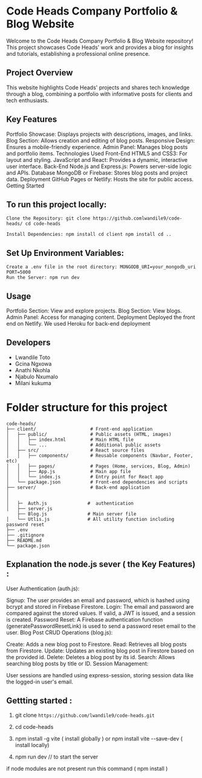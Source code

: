 # Code Heads Company Portfolio & Blog Website

Welcome to the Code Heads Company Portfolio & Blog Website repository! This project showcases Code Heads' work and provides a blog for insights and tutorials, establishing a professional online presence.

## Project Overview
This website highlights Code Heads' projects and shares tech knowledge through a blog, combining a portfolio with informative posts for clients and tech enthusiasts.

## Key Features

Portfolio Showcase: Displays projects with descriptions, images, and links.
Blog Section: Allows creation and editing of blog posts.
Responsive Design: Ensures a mobile-friendly experience.
Admin Panel: Manages blog posts and portfolio items.
Technologies Used
Front-End
HTML5 and CSS3: For layout and styling.
JavaScript and React: Provides a dynamic, interactive user interface.
Back-End
Node.js and Express.js: Powers server-side logic and APIs.
Database
MongoDB or Firebase: Stores blog posts and project data.
Deployment
GitHub Pages or Netlify: Hosts the site for public access.
Getting Started

## To run this project locally:

````
Clone the Repository: git clone https://github.comlwandile9/code-heads/ cd code-heads

Install Dependencies: npm install cd client npm install cd ..
````

## Set Up Environment Variables:

````
Create a .env file in the root directory: MONGODB_URI=your_mongodb_uri PORT=5000
Run the Server: npm run dev
````

## Usage

Portfolio Section: View and explore projects.
Blog Section: View blogs.
Admin Panel: Access for managing content.
Deployment
Deployed the front end on Netlify.
We used Heroku for back-end deployment 



## Developers 

- Lwandile Toto
- Gcina Ngxowa
- Anathi Nkohla
- Njabulo Nxumalo
- Milani kukuma

# Folder structure for this project 
````
code-heads/
├── client/                    # Front-end application
│   ├── public/                # Public assets (HTML, images)
│   │   ├── index.html         # Main HTML file
│   │   └── ...                # Additional public assets
│   ├── src/                   # React source files
│   │   ├── components/        # Reusable components (Navbar, Footer, etc)
│   │   ├── pages/             # Pages (Home, services, Blog, Admin)
│   │   ├── App.js             # Main app file
│   │   └── index.js           # Entry point for React app
│   └── package.json           # Front-end dependencies and scripts
├── server/                    # Back-end application
│         
│  
│   ├─  Auth.js               #  authentication
│   ├── server.js
    ├── Blog.js               # Main server file
│   └── Utlis.js              # All utility function including password reset
├── .env                     
├── .gitignore               
├── README.md                 
└── package.json              
````
## Explanation the node.js sever  ( the Key Features) :
User Authentication (auth.js):

Signup: The user provides an email and password, which is hashed using bcrypt and stored in Firebase Firestore.
Login: The email and password are compared against the stored values. If valid, a JWT is issued, and a session is created.
Password Reset: A Firebase authentication function (generatePasswordResetLink) is used to send a password reset email to the user.
Blog Post CRUD Operations (blog.js):

Create: Adds a new blog post to Firestore.
Read: Retrieves all blog posts from Firestore.
Update: Updates an existing blog post in Firestore based on the provided id.
Delete: Deletes a blog post by its id.
Search: Allows searching blog posts by title or ID.
Session Management:

User sessions are handled using express-session, storing session data like the logged-in user's email.


## Gettting started :

1. git clone  ```` https://github.com/lwandile9/code-heads.git ````

2. cd code-heads

3. npm install -g vite  ( install globally ) or  npm install vite --save-dev  ( install locally)


3. npm run dev   // to start the server

if node modules are  not present  run this command  ( npm install
)
